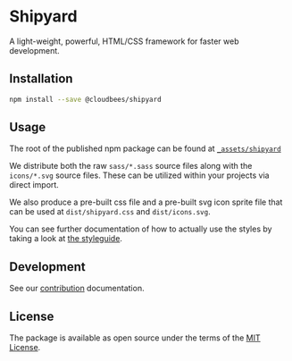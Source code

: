# Shipyard

A light-weight, powerful, HTML/CSS framework for faster web development.

## Installation

```sh
npm install --save @cloudbees/shipyard
```

## Usage

The root of the published npm package can be found at [`_assets/shipyard`](https://github.com/cloudbees/shipyard/tree/master/_assets/shipyard)

We distribute both the raw `sass/*.sass` source files along with the `icons/*.svg` source files.  These can be utilized within your projects via direct import.

We also produce a pre-built css file and a pre-built svg icon sprite file that can be used at `dist/shipyard.css` and `dist/icons.svg`.

You can see further documentation of how to actually use the styles by taking a look at [the styleguide](https://cloudbees.github.io/shipyard).

## Development

See our [contribution](CONTRIBUTING.md) documentation.

## License

The package is available as open source under the terms of the [MIT License](http://opensource.org/licenses/MIT).
